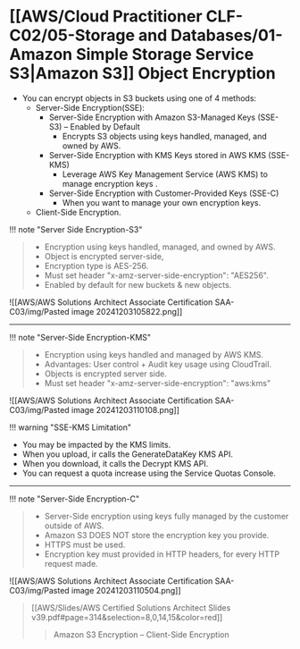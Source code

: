 # [[AWS/Cloud Practitioner CLF-C02/05-Storage and Databases/01-Amazon Simple Storage Service S3|Amazon S3]] Object Encryption
- You can encrypt objects in S3 buckets using one of 4 methods:
	- Server-Side Encryption(SSE):
		- Server-Side Encryption with Amazon S3-Managed Keys (SSE-S3) – Enabled by Default 
			- Encrypts S3 objects using keys handled, managed, and owned by AWS. 
		- Server-Side Encryption with KMS Keys stored in AWS KMS (SSE-KMS) 
			- Leverage AWS Key Management Service (AWS KMS) to manage encryption keys .
		- Server-Side Encryption with Customer-Provided Keys (SSE-C) 
			- When you want to manage your own encryption keys.
	- Client-Side Encryption.


!!! note "Server Side Encryption-S3"
> - Encryption using keys handled, managed, and owned by AWS.
> - Object is encrypted server-side,
> - Encryption type is AES-256.
> - Must set header "x-amz-server-side-encryption": "AES256".
> - Enabled by default for new buckets & new objects.

![[AWS/AWS Solutions Architect Associate Certification SAA-C03/img/Pasted image 20241203105822.png]]

---

!!! note "Server-Side Encryption-KMS"
> - Encryption using keys handled and managed by AWS KMS.
> - Advantages: User control + Audit key usage using CloudTrail.
> - Objects is encrypted server side.
> - Must set header "x-amz-server-side-encryption": "aws:kms"

![[AWS/AWS Solutions Architect Associate Certification SAA-C03/img/Pasted image 20241203110108.png]]


!!! warning "SSE-KMS Limitation"
- You may be impacted by the KMS limits.
- When you upload, ir calls the GenerateDataKey KMS API.
- When you download, it calls the Decrypt KMS API.
- You can request a quota increase using the Service Quotas Console.

---


!!! note "Server-Side Encryption-C"
> - Server-Side encryption using keys fully managed by the customer outside of AWS.
> - Amazon S3 DOES NOT store the encryption key you provide.
> - HTTPS must be used.
> - Encryption key must provided in HTTP headers, for every HTTP request made.


![[AWS/AWS Solutions Architect Associate Certification SAA-C03/img/Pasted image 20241203110504.png]]

> [[AWS/Slides/AWS Certified Solutions Architect Slides v39.pdf#page=314&selection=8,0,14,15&color=red]]
> > Amazon S3 Encryption – Client-Side Encryption


